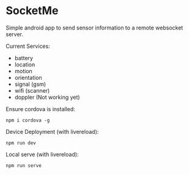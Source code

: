 # SocketMe

Simple android app to send sensor information to a remote websocket server.

Current Services:
 - battery
 - location
 - motion
 - orientation
 - signal (gsm)
 - wifi (scanner)
 - doppler (Not working yet)
 
Ensure cordova is installed:
```
npm i cordova -g
```
 
Device Deployment (with livereload):
```
npm run dev
```

Local serve (with livereload):
```
npm run serve 
```

 